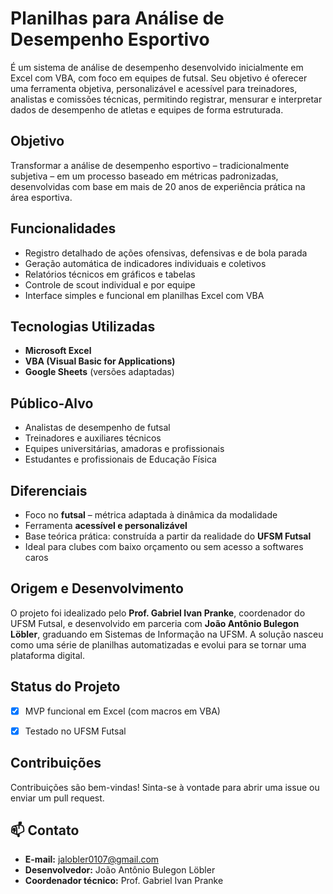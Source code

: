 # Planilhas para Análise de Desempenho Esportivo

É um sistema de análise de desempenho desenvolvido inicialmente em Excel com VBA, com foco em equipes de futsal. Seu objetivo é oferecer uma ferramenta objetiva, personalizável e acessível para treinadores, analistas e comissões técnicas, permitindo registrar, mensurar e interpretar dados de desempenho de atletas e equipes de forma estruturada.

##  Objetivo

Transformar a análise de desempenho esportivo – tradicionalmente subjetiva – em um processo baseado em métricas padronizadas, desenvolvidas com base em mais de 20 anos de experiência prática na área esportiva.

##  Funcionalidades

- Registro detalhado de ações ofensivas, defensivas e de bola parada
- Geração automática de indicadores individuais e coletivos
- Relatórios técnicos em gráficos e tabelas
- Controle de scout individual e por equipe
- Interface simples e funcional em planilhas Excel com VBA

##  Tecnologias Utilizadas

- **Microsoft Excel**
- **VBA (Visual Basic for Applications)**
- **Google Sheets** (versões adaptadas)


##  Público-Alvo

- Analistas de desempenho de futsal
- Treinadores e auxiliares técnicos
- Equipes universitárias, amadoras e profissionais
- Estudantes e profissionais de Educação Física

## Diferenciais

- Foco no **futsal** – métrica adaptada à dinâmica da modalidade
- Ferramenta **acessível e personalizável**
- Base teórica prática: construída a partir da realidade do **UFSM Futsal**
- Ideal para clubes com baixo orçamento ou sem acesso a softwares caros

##  Origem e Desenvolvimento

O projeto foi idealizado pelo **Prof. Gabriel Ivan Pranke**, coordenador do UFSM Futsal, e desenvolvido em parceria com **João Antônio Bulegon Löbler**, graduando em Sistemas de Informação na UFSM. A solução nasceu como uma série de planilhas automatizadas e evolui para se tornar uma plataforma digital.

##  Status do Projeto

- [x] MVP funcional em Excel (com macros em VBA)
- [x] Testado no UFSM Futsal


##  Contribuições

Contribuições são bem-vindas! Sinta-se à vontade para abrir uma issue ou enviar um pull request.

## 📫 Contato

- **E-mail:** jalobler0107@gmail.com
- **Desenvolvedor:** João Antônio Bulegon Löbler
- **Coordenador técnico:** Prof. Gabriel Ivan Pranke

